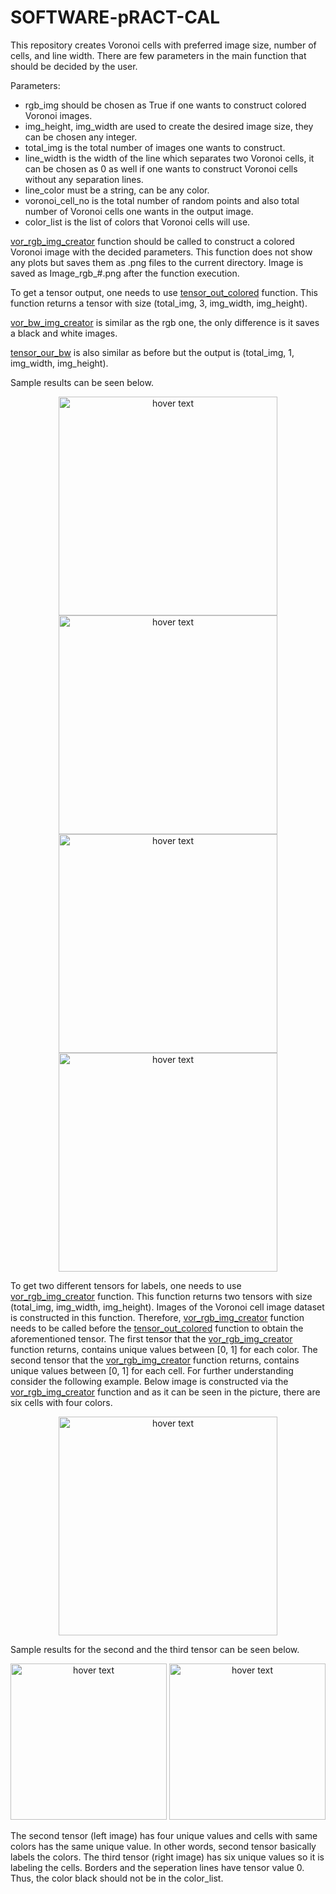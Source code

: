 # SOFTWARE-pRACT-CAL
  This repository creates Voronoi cells with preferred image size, number of cells, and line width. There are few parameters in the main function that should be decided by the user.
  
Parameters:
  * rgb_img should be chosen as True if one wants to construct colored Voronoi images.
  * img_height, img_width are used to create the desired image size, they can be chosen any integer.
  * total_img is the total number of images one wants to construct.
  * line_width is the width of the line which separates two Voronoi cells, it can be chosen as 0 as well if one wants to construct Voronoi cells without any separation lines.
  * line_color must be a string, can be any color.
  * voronoi_cell_no is the total number of random points and also total number of Voronoi cells one wants in the output image.
  * color_list is the list of colors that Voronoi cells will use. 
  
  <ins>vor_rgb_img_creator</ins> function should be called to construct a colored Voronoi image with the decided parameters. This function does not show any plots but saves them as .png files to the current directory. Image is saved as Image_rgb_#.png after the function execution.
 
  To get a tensor output, one needs to use <ins>tensor_out_colored</ins> function. This function returns a tensor with size (total_img, 3, img_width, img_height).
  
  <ins>vor_bw_img_creator</ins> is similar as the rgb one, the only difference is it saves a black and white images.
  
  <ins>tensor_our_bw</ins> is also similar as before but the output is (total_img, 1, img_width, img_height).

  Sample results can be seen below.

<p align="center">
  <img src="https://github.com/cemdaloglu/SOFTWARE-pRACT-CAL/blob/main/Results/Image_rgb%201.png" width="350" title="hover text">
  <img src="https://github.com/cemdaloglu/SOFTWARE-pRACT-CAL/blob/main/Results/Image_rgb%202_lines.png" width="350" title="hover text">
  <img src="https://github.com/cemdaloglu/SOFTWARE-pRACT-CAL/blob/main/Results/Image%201.png" width="350" title="hover text">
  <img src="https://github.com/cemdaloglu/SOFTWARE-pRACT-CAL/blob/main/Results/Image%202_lines.png" width="350" title="hover text">
</p>

To get two different tensors for labels, one needs to use <ins>vor_rgb_img_creator</ins> function. This function returns two tensors with size (total_img, img_width, img_height). Images of the Voronoi cell image dataset is constructed in this function. Therefore, <ins>vor_rgb_img_creator</ins> function needs to be called before the  <ins>tensor_out_colored</ins> function to obtain the aforementioned tensor. The first tensor that the <ins>vor_rgb_img_creator</ins> function returns, contains unique values between [0, 1] for each color. The second tensor that the <ins>vor_rgb_img_creator</ins> function returns, contains unique values between [0, 1] for each cell. For further understanding consider the following example. Below image is constructed via the <ins>vor_rgb_img_creator</ins> function and as it can be seen in the picture, there are six cells with four colors.

<p align="center">
  <img src="https://github.com/cemdaloglu/SOFTWARE-pRACT-CAL/blob/main/readme_images/Image_rgb%202.png" width="350" title="hover text">
</p>

Sample results for the second and the third tensor can be seen below.

<p align="center">
  <img src="https://github.com/cemdaloglu/SOFTWARE-pRACT-CAL/blob/main/readme_images/tensor2_out.png" width="250" height="250" title="hover text">
  <img src="https://github.com/cemdaloglu/SOFTWARE-pRACT-CAL/blob/main/readme_images/tensor3_out.png" width="250" height="250" title="hover text">
</p>

The second tensor (left image) has four unique values and cells with same colors has the same unique value. In other words, second tensor basically labels the colors. The third tensor  (right image) has six unique values so it is labeling the cells. Borders and the seperation lines have tensor value 0. Thus, the color black should not be in the color_list.
